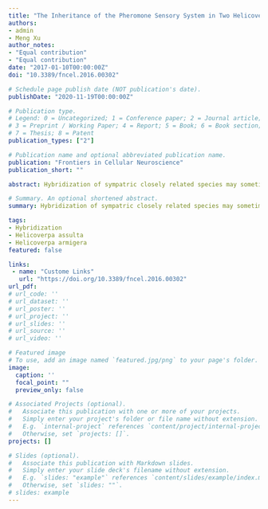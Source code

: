 ```yaml
---
title: "The Inheritance of the Pheromone Sensory System in Two Helicoverpa Species: Dominance of H. armigera and Possible Introgression from H. assulta"
authors:
- admin
- Meng Xu
author_notes:
- "Equal contribution"
- "Equal contribution"
date: "2017-01-10T00:00:00Z"
doi: "10.3389/fncel.2016.00302"

# Schedule page publish date (NOT publication's date).
publishDate: "2020-11-19T00:00:00Z"

# Publication type.
# Legend: 0 = Uncategorized; 1 = Conference paper; 2 = Journal article;
# 3 = Preprint / Working Paper; 4 = Report; 5 = Book; 6 = Book section;
# 7 = Thesis; 8 = Patent
publication_types: ["2"]

# Publication name and optional abbreviated publication name.
publication: "Frontiers in Cellular Neuroscience"
publication_short: ""

abstract: Hybridization of sympatric closely related species may sometimes lead to introgression and speciation. The sister species Helicoverpa armigera and Helicoverpa assulta both use (Z)-11-hexadecenal and (Z)-9-hexadecenal as sex pheromone components but in reversed ratios. Female H. armigera and male H. assulta could hybridize and produce fertile male hybrids, which can then backcross with females of the two parent species to get backcross lines in the laboratory. In this study, we compared the olfactory responses to pheromone compounds in the periphery and in the antennal lobes (ALs) of males of the two species, as well as of their hybrids and backcrosses. Single-sensillum recordings were carried out to explore characteristics of male-specific sensilla on the antennae, and in vivo calcium imaging combined with digital 3D-reconstruction was used to describe what happens in the macroglomerular complex (MGC) of the AL. The results show that the population ratio of the two male-specific types of olfactory sensory neurons responding to two sex pheromone components are controlled by a major gene, and that the allele of H. armigera is dominant. Consistently, the study of the representative areas activated by sex pheromone components in the ALs further support the dominance of H. armigera. However, the topological structure of the MGC in the hybrid was similar but not identical to that in H. armigera. All subtypes of male-specific sensilla identified in the two species were found in the male hybrids and backcrosses. Moreover, two new subtypes with broader response spectra (the expanded A subtype and the expanded C subtype) emerged in the hybrids. Based on the inheritance pattern of the pheromone sensory system, we predict that when hybridization of female H. armigera and male H. assulta occurs in the field, male hybrids would readily backcross with female H. armigera, and introgression might occur from H. assulta into H. armigera through repeated backcrossing.

# Summary. An optional shortened abstract.
summary: Hybridization of sympatric closely related species may sometimes lead to introgression and speciation. The sister species Helicoverpa armigera and Helicoverpa assulta both use (Z)-11-hexadecenal and (Z)-9-hexadecenal as sex pheromone components but in reversed ratios.

tags:
- Hybridization
- Helicoverpa assulta
- Helicoverpa armigera
featured: false

links:
 - name: "Custome Links"
   url: "https://doi.org/10.3389/fncel.2016.00302"
url_pdf: 
# url_code: ''
# url_dataset: ''
# url_poster: ''
# url_project: ''
# url_slides: ''
# url_source: ''
# url_video: ''

# Featured image
# To use, add an image named `featured.jpg/png` to your page's folder. 
image:
  caption: ''
  focal_point: ""
  preview_only: false

# Associated Projects (optional).
#   Associate this publication with one or more of your projects.
#   Simply enter your project's folder or file name without extension.
#   E.g. `internal-project` references `content/project/internal-project/index.md`.
#   Otherwise, set `projects: []`.
projects: []

# Slides (optional).
#   Associate this publication with Markdown slides.
#   Simply enter your slide deck's filename without extension.
#   E.g. `slides: "example"` references `content/slides/example/index.md`.
#   Otherwise, set `slides: ""`.
# slides: example
---
```


<!-- {{% alert note %}}
Click the *Cite* button above to demo the feature to enable visitors to import publication metadata into their reference management software.
{{% /alert %}}

{{% alert note %}}
Click the *Slides* button above to demo Academic's Markdown slides feature.
{{% /alert %}}

Supplementary notes can be added here, including [code and math](https://sourcethemes.com/academic/docs/writing-markdown-latex/). -->
